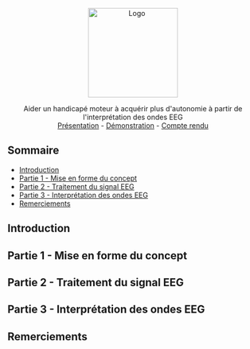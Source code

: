 
<p align="center">
  <a href="https://i.imgur.com/Rxnr6vy.png">
    <img src="https://i.imgur.com/Rxnr6vy.png" alt="Logo" height="180">
  </a>
  <p align="center">
    Aider un handicapé moteur à acquérir plus d'autonomie à partir de l'interprétation des ondes EEG
    <br />
    <a href="https://quentinptt.github.io/tipe/Explication_KNN.pdf">Présentation</a>
    -
    <a href="">Démonstration</a>
    -
    <a href="">Compte rendu</a>
  </p>
</p>

## Sommaire
* [Introduction](#introduction)
* [Partie 1 - Mise en forme du concept](#partie-1---mise-en-forme-du-concept)
* [Partie 2 - Traitement du signal EEG](#partie-2---traitement-du-signal-eeg)
* [Partie 3 - Interprétation des ondes EEG](#partie-3---interprétation-des-ondes-eeg)
* [Remerciements](#remerciements)

## Introduction

## Partie 1 - Mise en forme du concept

## Partie 2 - Traitement du signal EEG

## Partie 3 - Interprétation des ondes EEG

## Remerciements
